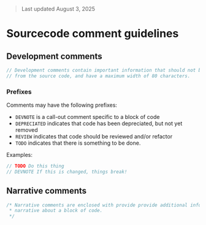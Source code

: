 > Last updated August 3, 2025

# Sourcecode comment guidelines

## Development comments

```csharp
// Development comments contain important information that should not be removed
// from the source code, and have a maximum width of 80 characters.
```

### Prefixes

Comments may have the following prefixes:

- `DEVNOTE` is a call-out comment specific to a block of code
- `DEPRECIATED` indicates that code has been depreciated, but not yet removed
- `REVIEW` indicates that code should be reviewed and/or refactor
- `TODO` indicates that there is something to be done.

Examples:

```csharp
// TODO Do this thing
// DEVNOTE If this is changed, things break!
```

## Narrative comments

```csharp
/* Narrative comments are enclosed with provide provide additional information or 
 * narrative about a block of code.
 */
```

